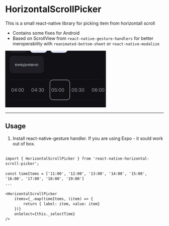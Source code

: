 # HorizontalScrollPicker

This is a small react-native library for picking item from horizontall scroll

- Contains some fixes for Android
- Based on ScrollView from `react-native-gesture-handlers` for better ineroperability with `reanimated-bottom-sheet` or `react-native-modalize`

![](doc/timeline.gif)

---

## Usage

1) Install react-native-gesture handler. If you are using Expo - it sould work out of box.

```

import { HorizontalScrollPicker } from 'react-native-horizontal-scroll-picker';

const timeItems = ['11:00', '12:00', '13:00', '14:00', '15:00', '16:00', '17:00', '18:00', '19:00']
...

<HorizontalScrollPicker
    items={_.map(timeItems, (item) => {
        return { label: item, value: item}
    })}
    onSelect={this._selectTime}
/>
```
